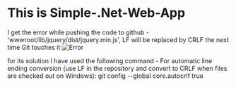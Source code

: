 ﻿# This is Simple-.Net-Web-App
I get the error while pushing the code to github - 'wwwroot/lib/jquery/dist/jquery.min.js', LF will be replaced by CRLF the next time Git touches it
![Error](./images/Screenshot_2024-10-21_201133.png)


for its solution I have used the following command - 
For automatic line ending conversion (use LF in the repository and convert to CRLF when files are checked out on Windows):
git config --global core.autocrlf true
